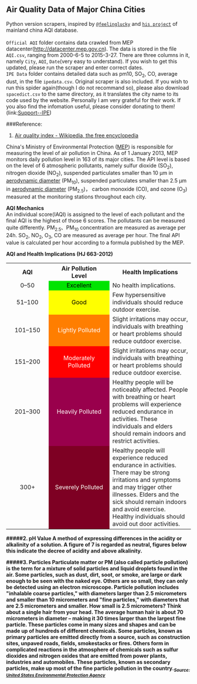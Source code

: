 ## Air Quality Data of Major China Cities
Python version scrapers, inspired by [`@feelinglucky`](https://github.com/feelinglucky) and [`his project`](http://www.gracecode.com/aqi.html) of mainland china AQI database.<br><br>
`Official AQI` folder contains data crawled from MEP datacenter(http://datacenter.mep.gov.cn). The data is stored in the file `AQI.csv`, ranging from 2000-6-5 to 2015-3-27. There are three columns in it, namely `City`, `AQI`, `Date`(very easy to understand). If you wish to get this updated, please run the scraper and enter correct dates.<br>
`IPE Data` folder contains detailed data such as pm10, SO<sub>2</sub>, CO, average dust, in the file `ipedata.csv`. Original scraper is also included. If you wish to run this spider again(though I do not recommand so), please also download `spacedict.csv` to the same directory, as it translates the city name to its code used by the website. Personally I am very grateful for their work. If you also find the infomation useful, please consider donating to them! (link:[Support--IPE](http://www.ipe.org.cn/En/about/line.aspx))

###Reference:
1. [Air quality index - Wikipedia, the free encyclopedia](http://en.wikipedia.org/wiki/Air_quality_index#Mainland_China)
<p>China's Ministry of Environmental Protection (<a href="http://en.wikipedia.org/wiki/Ministry_of_Environmental_Protection_of_the_People%27s_Republic_of_China" title="Ministry of Environmental Protection of the People's Republic of China">MEP</a>) is responsible for measuring the level of air pollution in China. As of 1 January 2013, MEP monitors daily pollution level in 163 of its major cities. The API level is based on the level of 6 atmospheric pollutants, namely sulfur dioxide (SO<sub>2</sub>), nitrogen dioxide (NO<sub>2</sub>), suspended particulates smaller than 10 μm in <a href="http://en.wikipedia.org/wiki/Aerodynamic_diameter" title="Aerodynamic diameter" class="mw-redirect">aerodynamic diameter</a> (PM<sub>10</sub>), suspended particulates smaller than 2.5 μm in <a href="http://en.wikipedia.org/wiki/Aerodynamic_diameter" title="Aerodynamic diameter" class="mw-redirect">aerodynamic diameter</a> (PM<sub>2.5</sub>)， carbon monoxide (CO), and ozone (O<sub>3</sub>) measured at the monitoring stations throughout each city.</a></sup></p>
<p><b>AQI Mechanics</b><br>
An individual score(IAQI) is assigned to the level of each pollutant and the final AQI is the highest of those 6 scores. The pollutants can be measured quite differently. PM<sub>2.5</sub>、PM<sub>10</sub> concentration are measured as average per 24h. SO<sub>2</sub>, NO<sub>2</sub>, O<sub>3</sub>, CO are measured as average per hour. The final API value is calculated per hour according to a formula published by the MEP.</a></sup></p>
<p><b>AQI and Health Implications (HJ 663-2012)</p>

<table class="wikitable">
<tbody><tr>
<th style="text-align:center; width:100px;">AQI</th>
<th style="text-align:center; width:150px;">Air Pollution<br>
Level</th>
<th>Health Implications</th>
</tr>
<tr>
<td style="text-align:center;">0–50</td>
<td style="text-align:center;background-color:#00e400;color:#000">Excellent</td>
<td>No health implications.</td>
</tr>
<tr>
<td style="text-align:center;">51–100</td>
<td style="text-align:center;background-color:#ffff00;color:#000">Good</td>
<td>Few hypersensitive individuals should reduce outdoor exercise.</td>
</tr>
<tr>
<td style="text-align:center;">101–150</td>
<td style="text-align:center;background-color:#ff7e00;color:#fff">Lightly Polluted</td>
<td>Slight irritations may occur, individuals with breathing or heart problems should reduce outdoor exercise.</td>
</tr>
<tr>
<td style="text-align:center;">151–200</td>
<td style="text-align:center;background-color:#ff0000;color:#fff">Moderately Polluted</td>
<td>Slight irritations may occur, individuals with breathing or heart problems should reduce outdoor exercise.</td>
</tr>
<tr>
<td style="text-align:center;">201–300</td>
<td style="text-align:center;background-color:#99004c;color:#fff">Heavily Polluted</td>
<td>Healthy people will be noticeably affected. People with breathing or heart problems will experience reduced endurance in activities. These individuals and elders should remain indoors and restrict activities.</td>
</tr>
<tr>
<td style="text-align:center;">300+</td>
<td style="text-align:center;background-color:#7e0023;color:#fff">Severely Polluted</td>
<td>Healthy people will experience reduced endurance in activities. There may be strong irritations and symptoms and may trigger other illnesses. Elders and the sick should remain indoors and avoid exercise. Healthy individuals should avoid out door activities.</td>
</tr>
</tbody></table>

#####2. pH Value
A method of expressing differences in the acidity or alkalinity of a solution. A figure of 7 is regarded as neutral, figures below this indicate the decree of acidity and above alkalinity.

#####3. Particles
Particulate matter or PM (also called particle pollution) is the term for a mixture of solid particles and liquid droplets found in the air. Some particles, such as dust, dirt, soot, or smoke, are large or dark enough to be seen with the naked eye. Others are so small, they can only be detected using an electron microscope.  Particle pollution includes "inhalable coarse particles," with diameters larger than 2.5 micrometers and smaller than 10 micrometers and "fine particles," with diameters that are 2.5 micrometers and smaller. How small is 2.5 micrometers? Think about a single hair from your head. The average human hair is about 70 micrometers in diameter – making it 30 times larger than the largest fine particle.  These particles come in many sizes and shapes and can be made up of hundreds of different chemicals. Some particles, known as primary particles are emitted directly from a source, such as construction sites, unpaved roads, fields, smokestacks or fires. Others form in complicated reactions in the atmosphere of chemicals such as sulfur dioxides and nitrogen oxides that are emitted from power plants, industries and automobiles. These particles, known as secondary particles, make up most of the fine particle pollution in the country.<sub><i>Source: [United States Environmental Protection Agency](http://www.epa.gov/air/particlepollution/basic.html)</i></sub>
